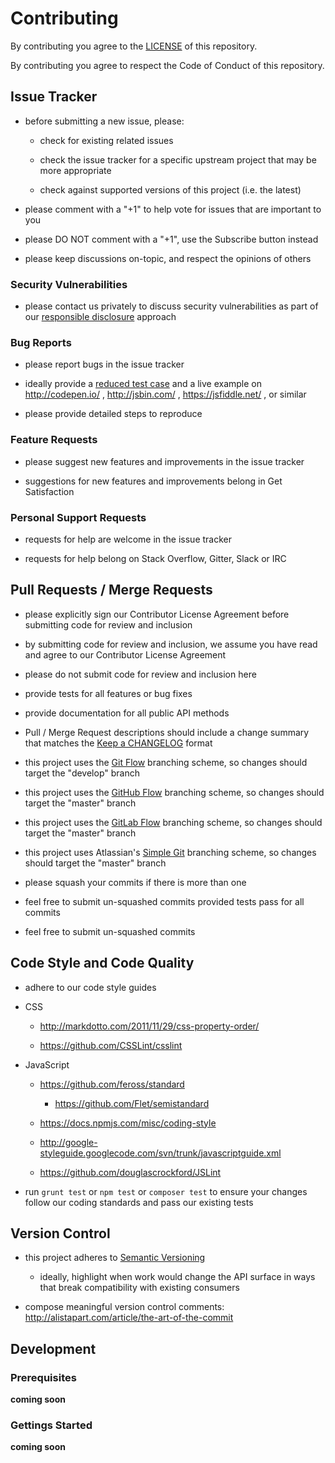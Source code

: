 # Contributing

By contributing you agree to the [LICENSE](LICENSE) of this repository.

By contributing you agree to respect the Code of Conduct of this repository.


## Issue Tracker

- before submitting a new issue, please:

    - check for existing related issues

    - check the issue tracker for a specific upstream project that may be more appropriate

    - check against supported versions of this project (i.e. the latest)

- please comment with a "+1" to help vote for issues that are important to you

- please DO NOT comment with a "+1", use the Subscribe button instead

- please keep discussions on-topic, and respect the opinions of others


### Security Vulnerabilities

- please contact us privately to discuss security vulnerabilities as part of our [responsible disclosure](https://en.wikipedia.org/wiki/Responsible_disclosure) approach


### Bug Reports

- please report bugs in the issue tracker

- ideally provide a [reduced test case](https://css-tricks.com/reduced-test-cases/) and a live example on http://codepen.io/ , http://jsbin.com/ , https://jsfiddle.net/ , or similar

- please provide detailed steps to reproduce


### Feature Requests

- please suggest new features and improvements in the issue tracker

- suggestions for new features and improvements belong in Get Satisfaction


### Personal Support Requests

- requests for help are welcome in the issue tracker

- requests for help belong on Stack Overflow, Gitter, Slack or IRC


## Pull Requests / Merge Requests

- please explicitly sign our Contributor License Agreement before submitting code for review and inclusion

- by submitting code for review and inclusion, we assume you have read and agree to our Contributor License Agreement

- please do not submit code for review and inclusion here

- provide tests for all features or bug fixes

- provide documentation for all public API methods

- Pull / Merge Request descriptions should include a change summary that matches the [Keep a CHANGELOG](http://keepachangelog.com/) format

- this project uses the [Git Flow](http://nvie.com/posts/a-successful-git-branching-model/) branching scheme, so changes should target the "develop" branch

- this project uses the [GitHub Flow](https://guides.github.com/introduction/flow/) branching scheme, so changes should target the "master" branch

- this project uses the [GitLab Flow](https://about.gitlab.com/2014/09/29/gitlab-flow/) branching scheme, so changes should target the "master" branch

- this project uses Atlassian's [Simple Git](http://blogs.atlassian.com/2014/01/simple-git-workflow-simple/) branching scheme, so changes should target the "master" branch

- please squash your commits if there is more than one

- feel free to submit un-squashed commits provided tests pass for all commits

- feel free to submit un-squashed commits


## Code Style and Code Quality

- adhere to our code style guides

- CSS

    - http://markdotto.com/2011/11/29/css-property-order/

    - https://github.com/CSSLint/csslint

- JavaScript

    - https://github.com/feross/standard

        - https://github.com/Flet/semistandard

    - https://docs.npmjs.com/misc/coding-style

    - http://google-styleguide.googlecode.com/svn/trunk/javascriptguide.xml

    - https://github.com/douglascrockford/JSLint

- run `grunt test` or `npm test` or `composer test` to ensure your changes follow our coding standards and pass our existing tests


## Version Control

- this project adheres to [Semantic Versioning](http://semver.org/)

    - ideally, highlight when work would change the API surface in ways that break compatibility with existing consumers

- compose meaningful version control comments: http://alistapart.com/article/the-art-of-the-commit


## Development


### Prerequisites

__coming soon__


### Gettings Started

__coming soon__
